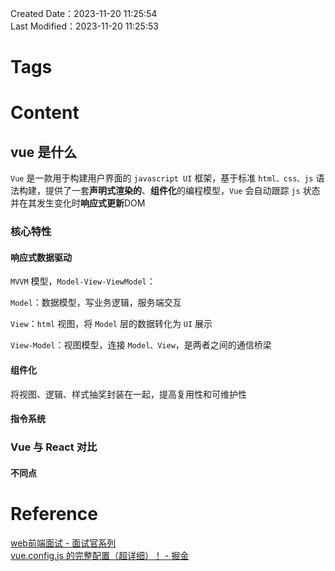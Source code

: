 Created Date：2023-11-20 11:25:54  
Last Modified：2023-11-20 11:25:53

# Tags

# Content

## vue 是什么

`Vue` 是一款用于构建用户界面的 `javascript UI` 框架，基于标准 `html、css、js` 语法构建，提供了一套**声明式渲染的**、**组件化**的编程模型，`Vue` 会自动跟踪 `js` 状态并在其发生变化时**响应式更新**DOM

### 核心特性

#### 响应式数据驱动

`MVVM` 模型，`Model-View-ViewModel`：

`Model`：数据模型，写业务逻辑，服务端交互

`View`：`html` 视图，将 `Model` 层的数据转化为 `UI` 展示

`View-Model`：视图模型，连接 `Model、View`，是两者之间的通信桥梁

#### 组件化

将视图、逻辑、样式抽奖封装在一起，提高复用性和可维护性

#### 指令系统

### Vue 与 React 对比

#### 不同点


# Reference

[web前端面试 - 面试官系列](https://vue3js.cn/interview/)  
[vue.config.js 的完整配置（超详细）！ - 掘金](https://juejin.cn/post/6886698055685373965)
